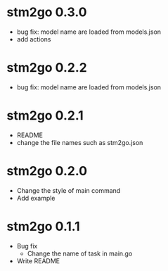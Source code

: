 # stm2go 0.3.0

- bug fix: model name are loaded from models.json
- add actions

# stm2go 0.2.2

- bug fix: model name are loaded from models.json

# stm2go 0.2.1

- README
- change the file names such as stm2go.json

# stm2go 0.2.0

- Change the style of main command
- Add example

# stm2go 0.1.1

- Bug fix
    - Change the name of task in main.go
- Write README

